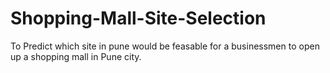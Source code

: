 # Shopping-Mall-Site-Selection
To Predict which site in pune would be feasable for a businessmen to open up a shopping mall in Pune city.
